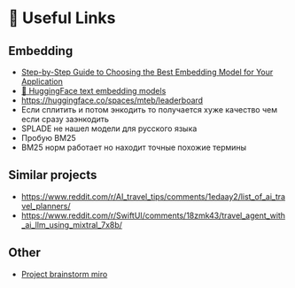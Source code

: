 # 🔗 Useful Links

## Embedding

- [Step-by-Step Guide to Choosing the Best Embedding Model for Your Application](https://weaviate.io/blog/how-to-choose-an-embedding-model)
- [🤗 HuggingFace text embedding models](https://huggingface.co/models?pipeline_tag=text-embedding)
- https://huggingface.co/spaces/mteb/leaderboard
- Если сплитить и потом энкодить то получается хуже качество чем если сразу заэнкодить
- SPLADE не нашел модели для русского языка
- Пробую BM25
- BM25 норм работает но находит точные похожие термины

## Similar projects

- https://www.reddit.com/r/AI_travel_tips/comments/1edaay2/list_of_ai_travel_planners/
- https://www.reddit.com/r/SwiftUI/comments/18zmk43/travel_agent_with_ai_llm_using_mixtral_7x8b/

## Other

- [Project brainstorm miro](https://miro.com/app/board/uXjVLIzx3wg=/)
